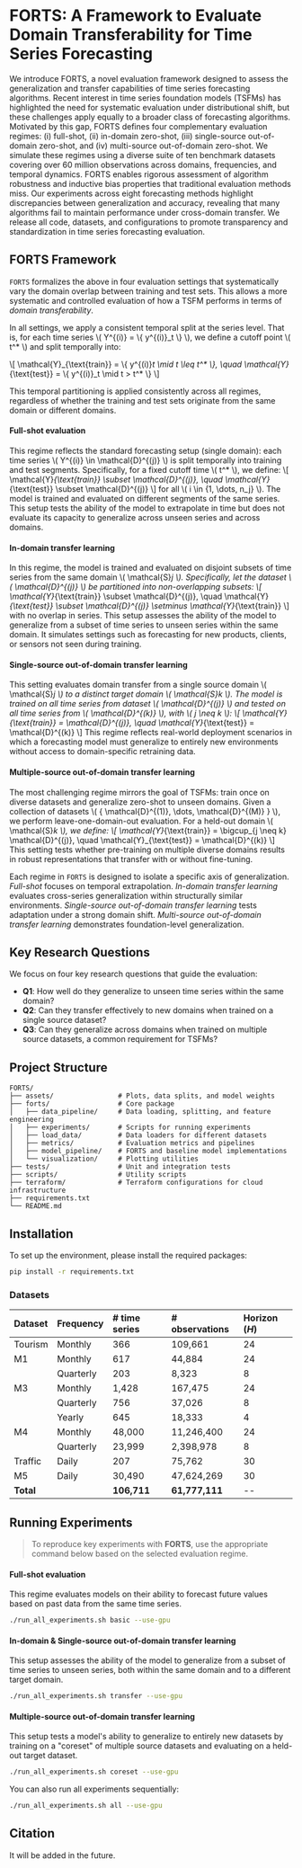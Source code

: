 # FORTS: A Framework to Evaluate Domain Transferability for Time Series Forecasting

We introduce FORTS, a novel evaluation framework designed to assess the generalization and transfer capabilities of time series forecasting algorithms. Recent interest in time series foundation models (TSFMs) has highlighted the need for systematic evaluation under distributional shift, but these challenges apply equally to a broader class of forecasting algorithms. Motivated by this gap, FORTS defines four complementary evaluation regimes: (i) full-shot, (ii) in-domain zero-shot, (iii) single-source out-of-domain zero-shot, and (iv) multi-source out-of-domain zero-shot. We simulate these regimes using a diverse suite of ten benchmark datasets covering over 60 million observations across domains, frequencies, and temporal dynamics. FORTS enables rigorous assessment of algorithm robustness and inductive bias properties that traditional evaluation methods miss. Our experiments across eight forecasting methods highlight discrepancies between generalization and accuracy, revealing that many algorithms fail to maintain performance under cross-domain transfer. We release all code, datasets, and configurations to promote transparency and standardization in time series forecasting evaluation.

## FORTS Framework

`FORTS` formalizes the above in four evaluation settings that systematically vary the domain overlap between training and test sets. This allows a more systematic and controlled evaluation of how a TSFM performs in terms of *domain transferability*.

In all settings, we apply a consistent temporal split at the series level. That is, for each time series \\( Y^{(i)} = \\{ y^{(i)}_t \\} \\), we define a cutoff point \\( t^* \\) and split temporally into:

\\[
\mathcal{Y}_{\text{train}} = \\{ y^{(i)}_t \mid t \leq t^* \\}, \quad
\mathcal{Y}_{\text{test}} = \\{ y^{(i)}_t \mid t > t^* \\}
\\]

This temporal partitioning is applied consistently across all regimes, regardless of whether the training and test sets originate from the same domain or different domains.

#### Full-shot evaluation
This regime reflects the standard forecasting setup (single domain): each time series \\( Y^{(i)} \in \mathcal{D}^{(j)} \\) is split temporally into training and test segments. Specifically, for a fixed cutoff time \\( t^* \\), we define:
\\[
\mathcal{Y}_{\text{train}} \subset \mathcal{D}^{(j)}, \quad \mathcal{Y}_{\text{test}} \subset \mathcal{D}^{(j)}
\\]
for all \\( i \in \{1, \dots, n_j\} \\). The model is trained and evaluated on different segments of the same series. This setup tests the ability of the model to extrapolate in time but does not evaluate its capacity to generalize across unseen series and across domains.

#### In-domain transfer learning
In this regime, the model is trained and evaluated on disjoint subsets of time series from the same domain \\( \mathcal{S}_j \\). Specifically, let the dataset \\( \mathcal{D}^{(j)} \\) be partitioned into non-overlapping subsets:
\\[
\mathcal{Y}_{\text{train}} \subset \mathcal{D}^{(j)}, \quad \mathcal{Y}_{\text{test}} \subset \mathcal{D}^{(j)} \setminus \mathcal{Y}_{\text{train}}
\\]
with no overlap in series. This setup assesses the ability of the model to generalize from a subset of time series to unseen series within the same domain. It simulates settings such as forecasting for new products, clients, or sensors not seen during training.

#### Single-source out-of-domain transfer learning
This setting evaluates domain transfer from a single source domain \\( \mathcal{S}_j \\) to a distinct target domain \\( \mathcal{S}_k \\). The model is trained on all time series from dataset \\( \mathcal{D}^{(j)} \\) and tested on all time series from \\( \mathcal{D}^{(k)} \\), with \\( j \neq k \\):
\\[
\mathcal{Y}_{\text{train}} = \mathcal{D}^{(j)}, \quad \mathcal{Y}_{\text{test}} = \mathcal{D}^{(k)}
\\]
This regime reflects real-world deployment scenarios in which a forecasting model must generalize to entirely new environments without access to domain-specific retraining data.

#### Multiple-source out-of-domain transfer learning
The most challenging regime mirrors the goal of TSFMs: train once on diverse datasets and generalize zero-shot to unseen domains. Given a collection of datasets \\( \{ \mathcal{D}^{(1)}, \dots, \mathcal{D}^{(M)} \} \\), we perform leave-one-domain-out evaluation. For a held-out domain \\( \mathcal{S}_k \\), we define:
\\[
\mathcal{Y}_{\text{train}} = \bigcup_{j \neq k} \mathcal{D}^{(j)}, \quad
\mathcal{Y}_{\text{test}} = \mathcal{D}^{(k)}
\\]
This setting tests whether pre-training on multiple diverse domains results in robust representations that transfer with or without fine-tuning.

Each regime in `FORTS` is designed to isolate a specific axis of generalization. *Full-shot* focuses on temporal extrapolation. *In-domain transfer learning* evaluates cross-series generalization within structurally similar environments. *Single-source out-of-domain transfer learning* tests adaptation under a strong domain shift. *Multi-source out-of-domain transfer learning* demonstrates foundation-level generalization.

## Key Research Questions

We focus on four key research questions that guide the evaluation:

- **Q1**: How well do they generalize to unseen time series within the same domain?
- **Q2**: Can they transfer effectively to new domains when trained on a single source dataset?
- **Q3**: Can they generalize across domains when trained on multiple source datasets, a common requirement for TSFMs?

## Project Structure

```
FORTS/
├── assets/                # Plots, data splits, and model weights
├── forts/                 # Core package
│   ├── data_pipeline/     # Data loading, splitting, and feature engineering
│   ├── experiments/       # Scripts for running experiments
│   ├── load_data/         # Data loaders for different datasets
│   ├── metrics/           # Evaluation metrics and pipelines
│   ├── model_pipeline/    # FORTS and baseline model implementations
│   └── visualization/     # Plotting utilities
├── tests/                 # Unit and integration tests
├── scripts/               # Utility scripts
├── terraform/             # Terraform configurations for cloud infrastructure
├── requirements.txt
└── README.md
```

## Installation

To set up the environment, please install the required packages:

```bash
pip install -r requirements.txt
```

### Datasets

| Dataset | Frequency | # time series | # observations | Horizon ($H$) |
|:---|:---|:---|:---|:---|
| Tourism | Monthly | 366 | 109,661 | 24 |
| M1 | Monthly | 617 | 44,884 | 24 |
| | Quarterly | 203 | 8,323 | 8 |
| M3 | Monthly | 1,428 | 167,475 | 24 |
| | Quarterly | 756 | 37,026 | 8 |
| | Yearly | 645 | 18,333 | 4 |
| M4 | Monthly | 48,000 | 11,246,400 | 24 |
| | Quarterly | 23,999 | 2,398,978 | 8 |
| Traffic | Daily | 207 | 75,762 | 30 |
| M5 | Daily | 30,490 | 47,624,269 | 30 |
| **Total** | | **106,711** | **61,777,111** | -- |

## Running Experiments

> To reproduce key experiments with **FORTS**, use the appropriate command below based on the selected evaluation regime.

#### Full-shot evaluation

This regime evaluates models on their ability to forecast future values based on past data from the same time series.

```bash
./run_all_experiments.sh basic --use-gpu
```

#### In-domain & Single-source out-of-domain transfer learning

This setup assesses the ability of the model to generalize from a subset of time series to unseen series, both within the same domain and to a different target domain.

```bash
./run_all_experiments.sh transfer --use-gpu
```

#### Multiple-source out-of-domain transfer learning

This setup tests a model's ability to generalize to entirely new datasets by training on a "coreset" of multiple source datasets and evaluating on a held-out target dataset.

```bash
./run_all_experiments.sh coreset --use-gpu
```

You can also run all experiments sequentially:

```bash
./run_all_experiments.sh all --use-gpu
```

## Citation

It will be added in the future.
```

